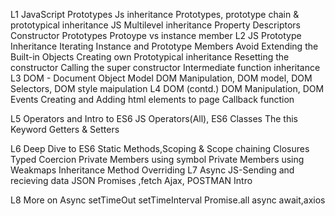 L1 JavaScript Prototypes
Js inheritance
Prototypes, prototype chain & prototypical inheritance
JS Multilevel inheritance
Property Descriptors
Constructor Prototypes
Protoype vs instance member
L2 JS Prototype Inheritance
Iterating Instance and Prototype Members
Avoid Extending the Built-in Objects
Creating own Prototypical inheritance
Resetting the constructor
Calling the super constructor
Intermediate function inheritance
L3 DOM - Document Object Model
DOM Manipulation, 
DOM model,
DOM Selectors,
DOM style maipulation
L4 DOM (contd.)
DOM Manipulation, DOM Events
Creating and Adding html elements to page
Callback function


L5 Operators and Intro to ES6
JS Operators(All),
ES6 Classes
The this Keyword
Getters & Setters

L6 Deep Dive to ES6
Static Methods,Scoping & Scope chaining
Closures
Typed Coercion
Private Members using symbol
Private Members using Weakmaps
Inheritance
Method Overriding
L7 Async JS-Sending and recieving data
JSON
Promises
,fetch
Ajax,
 POSTMAN Intro

L8 More on Async
setTimeOut
setTimeInterval
Promise.all
async await,axios
